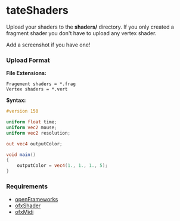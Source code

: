 # tateShaders

Upload your shaders to the **shaders/** directory. If you only created a fragment shader you don't have to upload any vertex shader.

Add a screenshot if you have one!

### Upload Format

**File Extensions:**

```
Fragement shaders = *.frag  
Vertex shaders = *.vert
```

**Syntax:**

```glsl
#version 150

uniform float time;
uniform vec2 mouse;
uniform vec2 resolution;

out vec4 outputColor;

void main()
{ 
    outputColor = vec4(1., 1., 1., 5);
}
```

### Requirements

- [openFrameworks](https://github.com/openframeworks/openFrameworks)
- [ofxShader](https://github.com/patriciogonzalezvivo/ofxShader)
- [ofxMidi](https://github.com/danomatika/ofxMidi)
